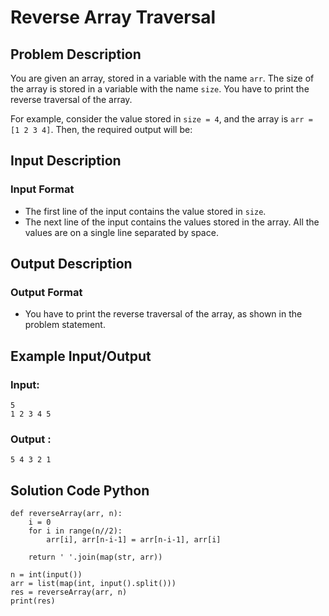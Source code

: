 # Reverse Array Traversal

## Problem Description

You are given an array, stored in a variable with the name `arr`. The size of the array is stored in a variable with the name `size`. You have to print the reverse traversal of the array.

For example, consider the value stored in `size = 4`, and the array is `arr = [1 2 3 4]`. Then, the required output will be:


## Input Description

### Input Format
- The first line of the input contains the value stored in `size`.
- The next line of the input contains the values stored in the array. All the values are on a single line separated by space.

## Output Description

### Output Format
- You have to print the reverse traversal of the array, as shown in the problem statement.

## Example Input/Output

### Input:
```
5
1 2 3 4 5
```

### Output :
```
5 4 3 2 1
```

## Solution Code Python

```
def reverseArray(arr, n):
    i = 0
    for i in range(n//2):
        arr[i], arr[n-i-1] = arr[n-i-1], arr[i]
  
    return ' '.join(map(str, arr))

n = int(input())
arr = list(map(int, input().split()))
res = reverseArray(arr, n)
print(res)

```